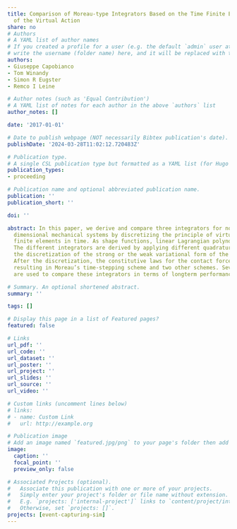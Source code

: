 ```yaml
---
title: Comparison of Moreau-type Integrators Based on the Time Finite Element Discretization
  of the Virtual Action
share: no
# Authors
# A YAML list of author names
# If you created a profile for a user (e.g. the default `admin` user at `content/authors/admin/`), 
# write the username (folder name) here, and it will be replaced with their full name and linked to their profile.
authors:
- Giuseppe Capobianco
- Tom Winandy
- Simon R Eugster
- Remco I Leine

# Author notes (such as 'Equal Contribution')
# A YAML list of notes for each author in the above `authors` list
author_notes: []

date: '2017-01-01'

# Date to publish webpage (NOT necessarily Bibtex publication's date).
publishDate: '2024-03-28T11:02:12.720483Z'

# Publication type.
# A single CSL publication type but formatted as a YAML list (for Hugo requirements).
publication_types:
- proceeding

# Publication name and optional abbreviated publication name.
publication: ''
publication_short: ''

doi: ''

abstract: In this paper, we derive and compare three integrators for nonsmooth finite
  dimensional mechanical systems by discretizing the principle of virtual action with
  finite elements in time. As shape functions, linear Lagrangian polynomials are used.
  The different integrators are derived by applying different quadrature rules for
  the discretization of the strong or the weak variational form of the virtual action.
  After the discretization, the constitutive laws for the contact forces are introduced,
  resulting in Moreau’s time-stepping scheme and two other schemes. Several examples
  are used to compare these integrators in terms of longterm performance.

# Summary. An optional shortened abstract.
summary: ''

tags: []

# Display this page in a list of Featured pages?
featured: false

# Links
url_pdf: ''
url_code: ''
url_dataset: ''
url_poster: ''
url_project: ''
url_slides: ''
url_source: ''
url_video: ''

# Custom links (uncomment lines below)
# links:
# - name: Custom Link
#   url: http://example.org

# Publication image
# Add an image named `featured.jpg/png` to your page's folder then add a caption below.
image:
  caption: ''
  focal_point: ''
  preview_only: false

# Associated Projects (optional).
#   Associate this publication with one or more of your projects.
#   Simply enter your project's folder or file name without extension.
#   E.g. `projects: ['internal-project']` links to `content/project/internal-project/index.md`.
#   Otherwise, set `projects: []`.
projects: [event-capturing-sim]
---
```


